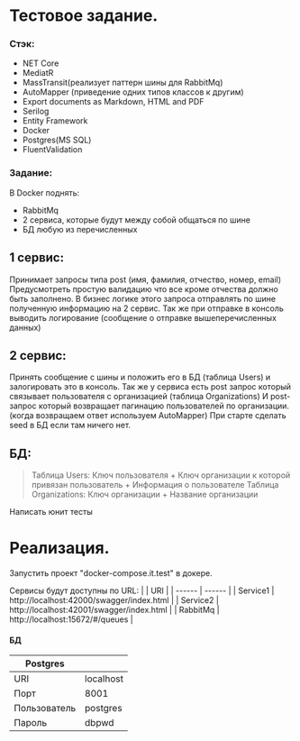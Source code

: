 # Тестовое задание.

### Стэк:

- NET Core
- MediatR
- MassTransit(реализует паттерн шины для RabbitMq)
- AutoMapper (приведение одних типов классов к другим)
- Export documents as Markdown, HTML and PDF
- Serilog
- Entity Framework
- Docker
- Postgres(MS SQL)
- FluentValidation

### Задание:

В Docker поднять:
- RabbitMq
- 2 сервиса, которые будут между собой общаться по шине
- БД любую из перечисленных

## 1 сервис:
Принимает запросы типа post (имя, фамилия, отчество, номер, email)
Предусмотреть простую валидацию что все кроме отчества должно быть заполнено.
В бизнес логике этого запроса отправлять по шине полученную информацию на 2 сервис.
Так же при отправке в консоль выводить логирование (сообщение о отправке вышеперечисленных данных)

## 2 сервис:
Принять сообщение с шины и положить его в БД (таблица Users) и залогировать это в консоль.
Так же у сервиса есть post запрос который связывает пользователя с организацией (таблица Organizations)
И post-запрос который возвращает пагинацию пользователей по организации. (когда возвращаем ответ используем AutoMapper)
При старте сделать seed в БД если там ничего нет.

## БД:
> Таблица Users:
Ключ пользователя + Ключ организации к которой привязан пользователь + Информация о пользователе
Таблица Organizations:
Ключ организации + Название организации

Написать юнит тесты


# Реализация.
Запустить проект "docker-compose.it.test" в докере.

Сервисы будут доступны по URL:
|  | URI |
| ------ | ------ |
| Service1 | http://localhost:42000/swagger/index.html |
| Service2 | http://localhost:42001/swagger/index.html |
| RabbitMq | http://localhost:15672/#/queues |

#### БД
| Postgres |  |
| ------ | ------ |
| URI | localhost |
| Порт | 8001 |
| Пользователь | postgres |
| Пароль | dbpwd |
